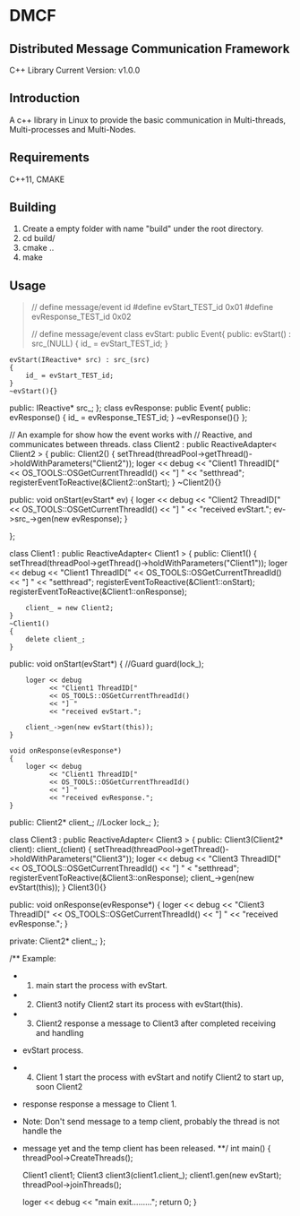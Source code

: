 DMCF
====
Distributed Message Communication Framework
--------------------------------------------
C++ Library
Current Version: v1.0.0

Introduction
---------------
A c++ library in Linux to provide the basic communication 
in Multi-threads, Multi-processes and Multi-Nodes.

Requirements
------------
C++11, CMAKE

Building
--------
1. Create a empty folder with name "build" under the root directory.
2. cd build/
3. cmake ..
4. make

Usage
------
>// define message/event id 
>#define evStart_TEST_id 0x01 
>#define evResponse_TEST_id 0x02 
> 
>// define message/event 
>class evStart: public Event{ 
public:
    evStart() : src_(NULL)
    {
        id_ = evStart_TEST_id; 
    }

    evStart(IReactive* src) : src_(src)
    {
        id_ = evStart_TEST_id;
    }
    ~evStart(){}

public:
    IReactive* src_;
};
class evResponse: public Event{
public:
    evResponse()
    {
        id_ = evResponse_TEST_id; 
    }
    ~evResponse(){}
};

// An example for show how the event works with 
// Reactive, and communicates between threads.
class Client2 : public ReactiveAdapter< Client2 >
{
public:
    Client2()
    {
        setThread(threadPool->getThread()->holdWithParameters("Client2"));
        loger << debug 
			  << "Client1 ThreadID[" 
			  << OS_TOOLS::OSGetCurrentThreadId() 
			  << "] "
			  << "setthread";
        registerEventToReactive(&Client2::onStart);
    }
    ~Client2(){}

public:
    void onStart(evStart* ev)
    {
        loger << debug 
			  << "Client2 ThreadID[" 
			  << OS_TOOLS::OSGetCurrentThreadId() 
			  << "] " 
			  << "received evStart.";
        ev->src_->gen(new evResponse);
    }

};

class Client1 : public ReactiveAdapter< Client1 >
{
public:
    Client1()
    {
        setThread(threadPool->getThread()->holdWithParameters("Client1"));
        loger << debug 
			  << "Client1 ThreadID[" 
			  << OS_TOOLS::OSGetCurrentThreadId() 
			  << "] "
			  << "setthread";
        registerEventToReactive(&Client1::onStart);
        registerEventToReactive(&Client1::onResponse);

        client_ = new Client2;
    }
    ~Client1()
    {
        delete client_;
    }

public:
    void onStart(evStart*)
    {
        //Guard<Locker> guard(lock_);
        
        loger << debug 
			  << "Client1 ThreadID[" 
			  << OS_TOOLS::OSGetCurrentThreadId() 
			  << "] " 
			  << "received evStart.";

        client_->gen(new evStart(this));
    }

    void onResponse(evResponse*)
    {
        loger << debug 
			  << "Client1 ThreadID[" 
			  << OS_TOOLS::OSGetCurrentThreadId() 
			  << "] " 
			  << "received evResponse.";
    }

public:
    Client2* client_;
    //Locker lock_;
};

class Client3 : public ReactiveAdapter< Client3 >
{
public:
    Client3(Client2* client): client_(client)
    {
        setThread(threadPool->getThread()->holdWithParameters("Client3"));
        loger << debug 
			  << "Client3 ThreadID[" 
			  << OS_TOOLS::OSGetCurrentThreadId() 
			  << "] "
			  < "setthread";
        registerEventToReactive(&Client3::onResponse);
        client_->gen(new evStart(this));
    }
    Client3(){}

public:
   void onResponse(evResponse*)
    {
        loger << debug 
			  << "Client3 ThreadID[" 
			  << OS_TOOLS::OSGetCurrentThreadId() 
			  << "] " 
			  << "received evResponse.";
    }

private:
    Client2* client_;
};


/** Example:
* 1. main start the process with evStart.
* 2. Client3 notify Client2 start its process with evStart(this).
* 3. Client2 response a message to Client3 after completed receiving and handling 
* evStart process.
* 4. Client 1 start the process with evStart and notify Client2 to start up, soon Client2
* response response a message to Client 1.
* Note: Don't send message to a temp client, probably the thread is not handle the 
* message yet and the temp client has been released.
**/
int main()
{
    threadPool->CreateThreads();

    Client1 client1;
    Client3 client3(client1.client_);
    client1.gen(new evStart);
    threadPool->joinThreads();

    loger << debug << "main exit.........";
    return 0;
}



